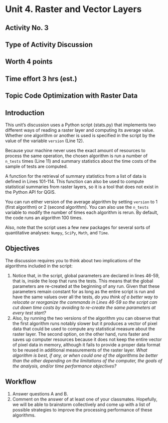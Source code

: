 # Unit 4. Raster and Vector Layers
## Activity No. 3
## Type of Activity Discussion
## Worth 4 points
## Time effort 3 hrs (est.)
## Topic Code Optimization with Raster Data
## Introduction
This unit’s discussion uses a Python script (stats.py) that implements two different ways of reading a raster
layer and computing its average value. Whether one algorithm or another is used is specified in the script
by the value of the variable `version` (Line 12).

Because your machine never uses the exact amount of resources to process the same operation, the
chosen algorithm is run a number of `n_tests` times (Line 11) and summary statistics about the time costs
of the sample of tests are computed.

A function for the retrieval of summary statistics from a list of data is defined in Lines 101-114. This
function can also be used to compute statistical summaries from raster layers, so it is a tool that does not
exist in the Python API for QGIS.

You can run either version of the average algorithm by setting `version` to 1 (first algorithm) or 2 (second
algorithm). You can also use the `n_tests` variable to modify the number of times each algorithm is rerun.
By default, the code runs an algorithm 100 times.

Also, note that the script uses a few new packages for several sorts of quantitative analyses: `Numpy`, `SciPy`,
`Math`, and `Time`.

## Objectives
The discussion requires you to think about two implications of the algorithms included in the script:

1. Notice that, in the script, global parameters are declared in lines 46-59, that is, inside the loop that runs the tests. This means that the global parameters are re-created at the beginning of any run. Given that these parameters remain constant for as long as the entire script is run and have the same values over all the tests, *do you think of a better way to relocate or reorganize the commands in Lines 46-59 so the script can cut down time costs by avoiding to re-create the same parameters at every test start?*
2. Also, by running the two versions of the algorithm you can observe that the first algorithm runs notably slower but it produces a vector of pixel data that could be used to compute any statistical measure about the raster layer. The second option, on the other hand, runs faster and saves up computer resources because it does not keep the entire vector of pixel data in memory, although it fails to provide a proper data format to be reused in additional measurements of the raster layer. *What algorithm is best, if any, or when could one of the algorithms be better than the other depending on the limitations of the computer, the goals of the analysis, and/or time performance objectives?*

## Workflow
1. Answer questions A and B.
2. Comment on the answer of at least one of your classmates. Hopefully, we will be able to
brainstorm collectively and come up with a list of possible strategies to improve the processing
performance of these algorithms.
